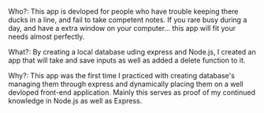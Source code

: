 
Who?: This app is devloped for people who have trouble keeping there ducks in a line, and fail to take competent notes. If you rare busy during a day, and have a extra window on your computer... this app will fit your needs almost perfectly.

What?: By creating a local database uding express and Node.js, I created an app that will take and save inputs as well as added a delete function to it. 

Why?: This app was the first time I practiced with creating database's managing them through express and dynamically placing them on a well devloped front-end application. Mainly this serves as proof of my continued knowledge in Node.js as well as Express.
